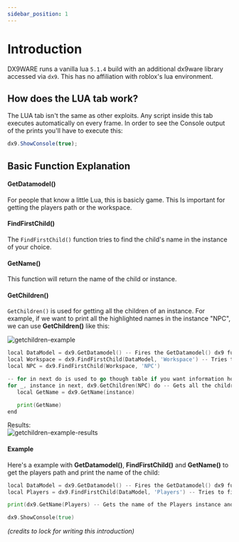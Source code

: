 ```yaml
---
sidebar_position: 1
---
```


# Introduction

DX9WARE runs a vanilla lua `5.1.4` build with an additional dx9ware library accessed via `dx9`. This has no affiliation with roblox's lua environment.

## How does the LUA tab work?

The LUA tab isn't the same as other exploits.
Any script inside this tab executes automatically on every frame.
In order to see the Console output of the prints you'll have to execute this:

```js
dx9.ShowConsole(true);
```

## Basic Function Explanation

#### GetDatamodel()

For people that know a little Lua, this is basicly game.
This Is important for getting the players path or the workspace.

#### FindFirstChild()

The `FindFirstChild()` function tries to find the child's name in the instance of your choice.

#### GetName()

This function will return the name of the child or instance.

#### GetChildren()

`GetChildren()` is used for getting all the children of an instance.
For example, if we want to print all the highlighted names in the instance "NPC", we can use **GetChildren()** like this:

![getchildren-example](/img/dx9ware/getchildren-example.png)

```go
local DataModel = dx9.GetDatamodel() -- Fires the GetDatamodel() dx9 function, and puts it in the local.
local Workspace = dx9.FindFirstChild(DataModel, 'Workspace') -- Tries to find a child that's called "Workspace" in the game.
local NPC = dx9.FindFirstChild(Workspace, 'NPC')

-- for in next do is used to go though table if you want information how to use it go here https://www.lua.org/pil/7.3.html
for _, instance in next, dx9.GetChildren(NPC) do -- Gets all the children in NPC
   local GetName = dx9.GetName(instance)

   print(GetName)
end
```

Results:<br />
![getchildren-example-results](/img/dx9ware/getchildren-example-results.png)

#### Example

Here's a example with **GetDatamodel()**, **FindFirstChild()** and **GetName()** to get the players path and print the name of the child:

```go
local DataModel = dx9.GetDatamodel() -- Fires the GetDatamodel() dx9 function, and puts it in the local.
local Players = dx9.FindFirstChild(DataModel, 'Players') -- Tries to find an child that's called "Players" in the game.

print(dx9.GetName(Players) -- Gets the name of the Players instance and prints it (If you have the console on))

dx9.ShowConsole(true)
```

_(credits to lock for writing this introduction)_
